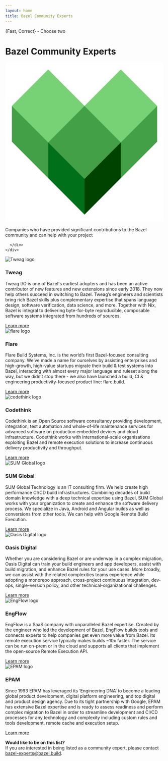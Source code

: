 ```yaml
---
layout: home
title: Bazel Community Experts
---
```


<div class="home">
  <div class="landing-section hero">
    <div class="container">
      <div class="row">
        <div class="col-sm-8">
          <p class="hero-tagline">{Fast, Correct} - Choose two</p>
          <h1 class="hero-title">Bazel Community Experts</h1>
</div>
       <div class="col-sm-4 hidden-xs">
         <img src="images/bazel-icon.svg" title="Bazel" alt="Bazel logo" class="logo-md img-responsive">
       </div>
	<p class="hero-tagline-sub">Companies who have provided significant contributions to the Bazel community and can help with your project
        </p>

      </div>
    </div>
  </div>

  <div class="landing-section experts">
    <div class="container">
      <div class="row">
        <div class="col-sm-6 col-md-3 expert">
          <img class="user-logo" src="{{site_root}}images/user-logos/tweag_logo.png" width="150" height="35" alt="Tweag logo" title="tweag.io"/>
          <h3>Tweag</h3>
          <p>
          Tweag I/O is one of Bazel's earliest adopters and has been
          an active contributor of new features and new extensions
          since early 2018. They now help others succeed in switching
          to Bazel. Tweag’s engineers and scientists bring rich Bazel
          skills plus complementary expertise that spans language design,
          software verification, data science, and more.  Together with
          Nix, Bazel is integral to delivering byte-for-byte reproducible,
          composable software systems integrated from hundreds of
          sources.
          </p>
 	<a href="https://www.tweag.io/" target="_blank">Learn more</a>
        </div>
        <div class="col-sm-6 col-md-3 expert">
          <img class="user-logo" src="{{site_root}}images/user-logos/flare_logo.png" width="150" height="35" alt="flare logo" title="flare"/>
          <h3>Flare</h3>
          <p>
           Flare Build Systems, Inc. is the world’s first Bazel-focused consulting company. We’ve made a name for ourselves by assisting enterprises and high-growth, high-value startups migrate their build & test systems into Bazel, interacting with almost every major language and ruleset along the way, but we didn’t stop there - we also have launched a build, CI & engineering productivity-focused product line: flare.build.
          </p>
       <a href="https://flare.build/" target="_blank">Learn more</a>
        </div>
        <div class="col-sm-6 col-md-3 expert">
          <img class="user-logo" src="{{site_root}}images/user-logos/codethink_logo.svg" width="150" height="35" alt="codethink logo" title="codethink"/>
          <h3>Codethink</h3>
          <p>
          Codethink is an Open Source software consultancy providing
          development, integration, test automation and whole-of-life
          maintenance services for advanced software on production
          embedded devices and cloud infrastructure. Codethink works
          with international-scale organisations exploiting Bazel and
          remote execution solutions to increase continuous delivery
          productivity and throughput.
          </p>
          <a href="https://www.codethink.co.uk/" target="_blank">Learn more</a>
        </div>
      </div>
    </div>
    </div>

  <div class="landing-section experts">
    <div class="container">
      <div class="row">
        <div class="col-sm-6 col-md-3 expert">
          <img class="user-logo" src="{{site_root}}images/user-logos/sumglobal.png" width="125" alt="SUM Global logo" title="sum global"/>
          <h3>SUM Global</h3>
          <p>
          SUM Global Technology is an IT consulting firm. We help create high performance CI/CD build infrastructures. Combining decades of build domain knowledge with a deep technical expertise using Bazel, SUM Global works with your organization to create and enhance the software delivery process. We specialize in Java, Android and Angular builds as well as conversions from other tools. We can help with Google Remote Build Execution.
          </p>
 	<a href="http://sumglobal.com/bazel-build" target="_blank">Learn more</a>
        </div>
         <div class="col-sm-6 col-md-3 expert">
          <img class="user-logo" src="{{site_root}}images/user-logos/oasis_logo.png" width="150" alt="Oasis Digital logo" title="oasisdigital"/>
          <h3>Oasis Digital</h3>
          <p>
          Whether you are considering Bazel or are underway in a complex migration, Oasis Digital can train your build engineers and app developers, assist with build migration, and enhance Bazel rules for your use cases. More broadly, we can assist with the related complexities teams experience while adopting a monorepo approach, cross-project continuous integration, dev-ops, single-version policy, and other technical-organizational challenges.
          </p>
  <a href="https://oasisdigital.com/" target="_blank">Learn more</a>
        </div>
        <div class="col-sm-6 col-md-3 expert">
          <img class="user-logo" src="{{site_root}}images/user-logos/engflow.png" width="150" alt="EngFlow logo" title="EngFlow"/>
          <h3>EngFlow</h3>
          <p>
          EngFlow is a SaaS company with unparalleled Bazel expertise. Created by the engineer who led the development of Bazel, EngFlow builds tools and connects experts to help companies get even more value from Bazel. Its remote execution service typically makes builds ~10x faster. The service can be run on-prem or in the cloud and supports all clients that implement the open-source Remote Execution API.
          </p>
          <a href="https://www.engflow.com/" target="_blank">Learn more</a>
        </div>
      </div>
    </div>
  </div>

  <div class="landing-section experts">
    <div class="container">
      <div class="row">
        <div class="col-sm-6 col-md-3 expert">
          <img class="user-logo" src="{{site_root}}images/user-logos/epam.png" width="150" alt="EPAM logo" title="EPAM"/>
          <h3>EPAM</h3>
          <p>
          Since 1993 EPAM has leveraged its ‘Engineering DNA’ to become a leading global product development, digital platform engineering, and top digital and product design agency. Due to its tight partnership with Google, EPAM has extensive Bazel expertise and is ready to assess readiness and perform complex migration to Bazel in order to streamline development and CI/CD processes for any technology and complexity including custom rules and tools development, remote cache and execution setup.
          </p>
 	<a href="https://www.epam.com/" target="_blank">Learn more</a>
        </div>
      </div>
    </div>
  </div>

  <div class="beta">
    <div class="container">
      <div class="row">
        <div class="col-sm-12">
          <p>
            <b>Would like to be on this list? </b><br>
		If you are interested in being listed as a community expert, please contact <a href="mailto:bazel-experts@bazel.build">bazel-experts@bazel.build</a>.</p>
        </div>
      </div>
    </div>
  </div>
</div>
